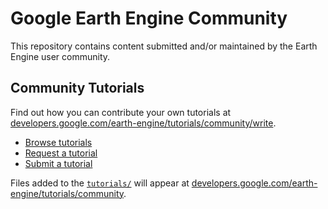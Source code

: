 # Google Earth Engine Community

This repository contains content submitted and/or maintained by the Earth Engine
user community.

## Community Tutorials

Find out how you can contribute your own tutorials at
[developers.google.com/earth-engine/tutorials/community/write][contribute].

* [Browse tutorials][tutorials]
* [Request a tutorial][request]
* [Submit a tutorial][write]

Files added to the [`tutorials/`][folder] will appear at
[developers.google.com/earth-engine/tutorials/community][tutorials].

[folder]: https://github.com/google/earthengine-community/tree/master/tutorials
[community]: http://developers.google.com/earth-engine/tutorialscommunity
[tutorials]: https://developers.google.com/earth-engine/tutorials/community/
[contribute]: https://developers.google.com/earth-engine/tutorials/community/write
[request]: https://github.com/google/earthengine-community/issues/new?title=Tutorial%20Request:%20<title>&body=Description%0A%0ATechnical%20Level%0Abeginner%20%7C%20intermediate%20%7C%20advanced%0A%0ALength%0Ashort%20(<%20250%20words)%20%7C%20medium%20(250-500%20words)%20%7C%20long%20(1000%20words+)%0A
[write]: https://developers.google.com/earth-engine/tutorials/community/write
[cca]: https://creativecommons.org/licenses/by/4.0/
[apache]: http://www.apache.org/licenses/LICENSE-2.0
[authors]: https://github.com/google/earthengine-community/blob/master/AUTHORS
